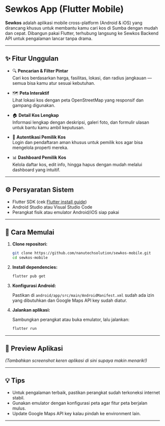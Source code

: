 # Sewkos App (Flutter Mobile)

**Sewkos** adalah aplikasi mobile cross-platform (Android & iOS) yang dirancang khusus untuk membantu kamu cari kos di Sumba dengan mudah dan cepat. Dibangun pakai Flutter, terhubung langsung ke Sewkos Backend API untuk pengalaman lancar tanpa drama.

---

## ✨ Fitur Unggulan

- 🔍 **Pencarian & Filter Pintar**  
  Cari kos berdasarkan harga, fasilitas, lokasi, dan radius jangkauan — semua bisa kamu atur sesuai kebutuhan.

- 🗺️ **Peta Interaktif**  
  Lihat lokasi kos dengan peta OpenStreetMap yang responsif dan gampang digunakan.

- 🏠 **Detail Kos Lengkap**  
  Informasi lengkap dengan deskripsi, galeri foto, dan formulir ulasan untuk bantu kamu ambil keputusan.

- 🔐 **Autentikasi Pemilik Kos**  
  Login dan pendaftaran aman khusus untuk pemilik kos agar bisa mengelola properti mereka.

- 📊 **Dashboard Pemilik Kos**  
  Kelola daftar kos, edit info, hingga hapus dengan mudah melalui dashboard yang intuitif.

---

## ⚙️ Persyaratan Sistem

- Flutter SDK (cek [Flutter install guide](https://flutter.dev/docs/get-started/install))  
- Android Studio atau Visual Studio Code  
- Perangkat fisik atau emulator Android/iOS siap pakai

---

## 🚀 Cara Memulai

1. **Clone repositori:**
    ```bash
    git clone https://github.com/nanutechsolution/sewkos-mobile.git
    cd sewkos-mobile
    ```

2. **Install dependencies:**
    ```bash
    flutter pub get
    ```

3. **Konfigurasi Android:**

    Pastikan di `android/app/src/main/AndroidManifest.xml` sudah ada izin yang dibutuhkan dan Google Maps API key sudah diatur.

4. **Jalankan aplikasi:**

    Sambungkan perangkat atau buka emulator, lalu jalankan:
    ```bash
    flutter run
    ```

---

## 📸 Preview Aplikasi

_(Tambahkan screenshot keren aplikasi di sini supaya makin menarik!)_

---

## 💡 Tips

- Untuk pengalaman terbaik, pastikan perangkat sudah terkoneksi internet stabil.  
- Gunakan emulator dengan konfigurasi peta agar fitur peta berjalan mulus.  
- Update Google Maps API key kalau pindah ke environment lain.

---

